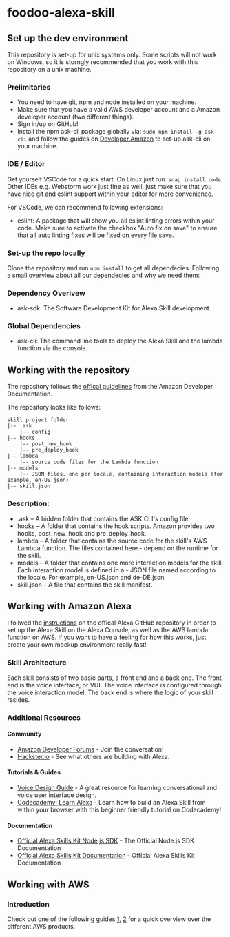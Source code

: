 # foodoo-alexa-skill

## Set up the dev environment

This repository is set-up for unix systems only. Some scripts will not work on Windows, so it is storngly recommended that you work with this repository on a unix machine. 

### Prelimitaries

- You need to have git, npm and node installed on your machine. 
- Make sure that you have a valid AWS developer account and a Amazon developer account (two different things).
- Sign in/up on GitHub!
- Install the npm ask-cli package globally via: `sudo npm install -g ask-cli` and follow the guides on [Developer.Amazon](https://developer.amazon.com/de/docs/smapi/quick-start-alexa-skills-kit-command-line-interface.html?&sc_category=Owned&sc_channel=RD&sc_campaign=Evangelism2018&sc_publisher=github&sc_content=Content&sc_detail=fact-nodejs-V2_CLI-1&sc_funnel=Convert&sc_country=WW&sc_medium=Owned_RD_Evangelism2018_github_Content_fact-nodejs-V2_CLI-1_Convert_WW_beginnersdevs&sc_segment=beginnersdevs) to set-up ask-cli on your machine. 

### IDE / Editor

Get yourself VSCode for a quick start. On Linux just run: `snap install code`. Other IDEs e.g. Webstorm work just fine as well, just make sure that you have nice git and eslint support within your editor for more convenience. 

For VSCode, we can recommend following extensions:
- eslint: A package that will show you all eslint linting errors within your code. Make sure to activate the checkbox "Auto fix on save" to ensure that all auto linting fixes will be fixed on every file save. 

### Set-up the repo locally

Clone the repository and run `npm install` to get all dependecies. Following a small overview about all our dependecies and why we need them:

### Dependency Overivew

- ask-sdk: The Software Development Kit for Alexa Skill development.

### Global Dependencies 

- ask-cli: The command line tools to deploy the Alexa Skill and the lambda function via the console.

## Working with the repository

The repository follows the [offical guidelines](https://developer.amazon.com/de/docs/smapi/ask-cli-intro.html#create-new-skill) from the Amazon Developer Documentation.

The repository looks like follows:

```
skill project folder
|-- .ask
    |-- config
|-- hooks
    |-- post_new_hook
    |-- pre_deploy_hook
|-- lambda
    |-- source code files for the Lambda function
|-- models
    |-- JSON files, one per locale, containing interaction models (for example, en-US.json)
|-- skill.json
```

### Description: 

- .ask – A hidden folder that contains the ASK CLI's config file.
- hooks – A folder that contains the hook scripts. Amazon provides two hooks, post_new_hook and pre_deploy_hook.
- lambda – A folder that contains the source code for the skill's AWS Lambda function. The files contained here - depend on the runtime for the skill.
- models – A folder that contains one more interaction models for the skill. Each interaction model is defined in a - JSON file named according to the locale. For example, en-US.json and de-DE.json.
- skill.json – A file that contains the skill manifest.

## Working with Amazon Alexa

I follwed the [instructions](https://github.com/alexa/skill-sample-nodejs-fact/blob/master/instructions/) on the offical Alexa GitHub repository in order to set up the Alexa Skill on the Alexa Console, as well as the AWS lambda function on AWS. If you want to have a feeling for how this works, just create your own mockup environment really fast!

### Skill Architecture
Each skill consists of two basic parts, a front end and a back end.
The front end is the voice interface, or VUI.
The voice interface is configured through the voice interaction model.
The back end is where the logic of your skill resides.

### Additional Resources

#### Community
* [Amazon Developer Forums](https://forums.developer.amazon.com/spaces/165/index.html) - Join the conversation!
* [Hackster.io](https://www.hackster.io/amazon-alexa) - See what others are building with Alexa.

#### Tutorials & Guides
* [Voice Design Guide](https://developer.amazon.com/designing-for-voice/) - A great resource for learning conversational and voice user interface design.
* [Codecademy: Learn Alexa](https://www.codecademy.com/learn/learn-alexa) - Learn how to build an Alexa Skill from within your browser with this beginner friendly tutorial on Codecademy!

#### Documentation
* [Official Alexa Skills Kit Node.js SDK](https://www.npmjs.com/package/ask-sdk) - The Official Node.js SDK Documentation
*  [Official Alexa Skills Kit Documentation](https://developer.amazon.com/docs/ask-overviews/build-skills-with-the-alexa-skills-kit.html) - Official Alexa Skills Kit Documentation

## Working with AWS

### Introduction

Check out one of the following guides [1](https://www.ideaminetech.com/blog/aws-services-in-simple-terms/), [2](https://www.expeditedssl.com/aws-in-plain-english) for a quick overview over the different AWS products. 
